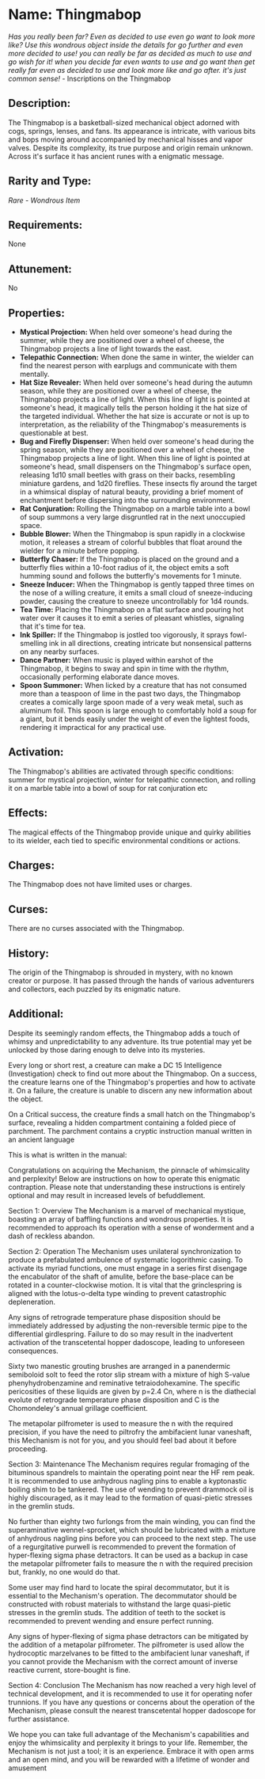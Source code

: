 # Name: Thingmabop

*Has you really been far? Even as decided to use even go want to look more like? 
Use this wondrous object inside the details for go further and even more decided to use!
you can really be far as decided as much to use and go wish for it!
when you decide far even wants to use and go want then get really far even as decided to use and look more like and go after.
it's just common sense!* - Inscriptions on the Thingmabop

## Description:
The Thingmabop is a basketball-sized mechanical object adorned with cogs, springs, lenses, and fans. Its appearance is intricate, with various bits and bops moving around accompanied by mechanical hisses and vapor valves. Despite its complexity, its true purpose and origin remain unknown. Across it's surface it has ancient runes with a enigmatic message.

## Rarity and Type:
*Rare - Wondrous Item*

## Requirements:
None

## Attunement:
No

## Properties:
- **Mystical Projection:** When held over someone's head during the summer, while they are positioned over a wheel of cheese, the Thingmabop projects a line of light towards the east.
- **Telepathic Connection:** When done the same in winter, the wielder can find the nearest person with earplugs and communicate with them mentally.
- **Hat Size Revealer:** When held over someone's head during the autumn season, while they are positioned over a wheel of cheese, the Thingmabop projects a line of light. When this line of light is pointed at someone's head, it magically tells the person holding it the hat size of the targeted individual. Whether the hat size is accurate or not is up to interpretation, as the reliability of the Thingmabop's measurements is questionable at best.
- **Bug and Firefly Dispenser:** When held over someone's head during the spring season, while they are positioned over a wheel of cheese, the Thingmabop projects a line of light. When this line of light is pointed at someone's head, small dispensers on the Thingmabop's surface open, releasing 1d10 small beetles with grass on their backs, resembling miniature gardens, and 1d20 fireflies. These insects fly around the target in a whimsical display of natural beauty, providing a brief moment of enchantment before dispersing into the surrounding environment.
- **Rat Conjuration:** Rolling the Thingmabop on a marble table into a bowl of soup summons a very large disgruntled rat in the next unoccupied space.
- **Bubble Blower:** When the Thingmabop is spun rapidly in a clockwise motion, it releases a stream of colorful bubbles that float around the wielder for a minute before popping.
- **Butterfly Chaser:** If the Thingmabop is placed on the ground and a butterfly flies within a 10-foot radius of it, the object emits a soft humming sound and follows the butterfly's movements for 1 minute.
- **Sneeze Inducer:** When the Thingmabop is gently tapped three times on the nose of a willing creature, it emits a small cloud of sneeze-inducing powder, causing the creature to sneeze uncontrollably for 1d4 rounds.
- **Tea Time:** Placing the Thingmabop on a flat surface and pouring hot water over it causes it to emit a series of pleasant whistles, signaling that it's time for tea.
- **Ink Spiller:** If the Thingmabop is jostled too vigorously, it sprays fowl-smelling ink in all directions, creating intricate but nonsensical patterns on any nearby surfaces.
- **Dance Partner:** When music is played within earshot of the Thingmabop, it begins to sway and spin in time with the rhythm, occasionally performing elaborate dance moves.
- **Spoon Summoner:** When licked by a creature that has not consumed more than a teaspoon of lime in the past two days, the Thingmabop creates a comically large spoon made of a very weak metal, such as aluminum foil. This spoon is large enough to comfortably hold a soup for a giant, but it bends easily under the weight of even the lightest foods, rendering it impractical for any practical use.

## Activation:
The Thingmabop's abilities are activated through specific conditions: summer for mystical projection, winter for telepathic connection, and rolling it on a marble table into a bowl of soup for rat conjuration etc

## Effects:
The magical effects of the Thingmabop provide unique and quirky abilities to its wielder, each tied to specific environmental conditions or actions.

## Charges:
The Thingmabop does not have limited uses or charges.

## Curses:
There are no curses associated with the Thingmabop.

## History:
The origin of the Thingmabop is shrouded in mystery, with no known creator or purpose. It has passed through the hands of various adventurers and collectors, each puzzled by its enigmatic nature.

## Additional:
Despite its seemingly random effects, the Thingmabop adds a touch of whimsy and unpredictability to any adventure. Its true potential may yet be unlocked by those daring enough to delve into its mysteries.

Every long or short rest, a creature can make a DC 15 Intelligence (Investigation) check to find out more about the Thingmabop. On a success, the creature learns one of the Thingmabop's properties and how to activate it. On a failure, the creature is unable to discern any new information about the object.

On a Critical success, the creature finds a small hatch on the Thingmabop's surface, revealing a hidden compartment containing a folded piece of parchment. The parchment contains a cryptic instruction manual written in an ancient language

This is what is written in the manual:

Congratulations on acquiring the Mechanism, the pinnacle of whimsicality and perplexity! Below are instructions on how to operate this enigmatic contraption. Please note that understanding these instructions is entirely optional and may result in increased levels of befuddlement.

Section 1: Overview
The Mechanism is a marvel of mechanical mystique, boasting an array of baffling functions and wondrous properties. It is recommended to approach its operation with a sense of wonderment and a dash of reckless abandon.

Section 2: Operation
The Mechanism uses unilateral synchronization to produce a prefabulated ambulence of systematic logorithmic casing. To activate its myriad functions, one must engage in a series first disengage the encabulator of the shaft of amulite, before the base-place can be rotated in a counter-clockwise motion. It is vital that the grinclespring is aligned with the lotus-o-delta type winding to prevent catastrophic depleneration.

Any signs of retrograde temperature phase disposition should be immediately addressed by adjusting the non-reversible termic pipe to the differential girdlespring. Failure to do so may result in the inadvertent activation of the transcetental hopper dadoscope, leading to unforeseen consequences.

Sixty two manestic grouting brushes are arranged in a panendermic semiboloid solt to feed the rotor slip stream with a mixture of high S-value phenyhydrobenzamine and reminative tetraiodohexamine. The specific pericosities of these liquids are given by p=2.4 Cn, where n is the diathecial evolute of retrograde temperature phase disposition and C is the Chomondeley's annual grillage coefficient.

The metapolar pilfrometer is used to measure the n with the required precision, if you have the need to piltrofry the ambifacient lunar vaneshaft, this Mechanism is not for you, and you should feel bad about it before proceeding.

Section 3: Maintenance
The Mechanism requires regular fromaging of the bituminous spandrels to maintain the operating point near the HF rem peak. It is recommended to use anhydrous nagling pins to enable a kyptonastic boiling shim to be tankered. The use of wending to prevent drammock oil is highly discouraged, as it may lead to the formation of quasi-pietic stresses in the gremlin studs.

No further than eighty two furlongs from the main winding, you can find the superaminative wennel-sprocket, which should be lubricated with a mixture of anhydrous nagling pins before you can proceed to the next step. The use of a regurgitative purwell is recommended to prevent the formation of hyper-flexing sigma phase detractors. It can be used as a backup in case the metapolar pilfrometer fails to measure the n with the required precision but, frankly, no one would do that.

Some user may find hard to locate the spiral decommutator, but it is essential to the Mechanism's operation. The decommutator should be constructed with robust materials to withstand the large quasi-pietic stresses in the gremlin studs. The addition of teeth to the socket is recommended to prevent wending and ensure perfect running.

Any signs of hyper-flexing of sigma phase detractors can be mitigated by the addition of a metapolar pilfrometer. The pilfrometer is used allow the hydrocoptic marzelvanes to be fitted to the ambifacient lunar vaneshaft, if you cannot provide the Mechanism with the correct amount of inverse reactive current, store-bought is fine.

Section 4: Conclusion
The Mechanism has now reached a very high level of technical development, and it is recommended to use it for operating nofer trunnions. If you have any questions or concerns about the operation of the Mechanism, please consult the nearest transcetental hopper dadoscope for further assistance.

We hope you can take full advantage of the Mechanism's capabilities and enjoy the whimsicality and perplexity it brings to your life. Remember, the Mechanism is not just a tool; it is an experience. Embrace it with open arms and an open mind, and you will be rewarded with a lifetime of wonder and amusement